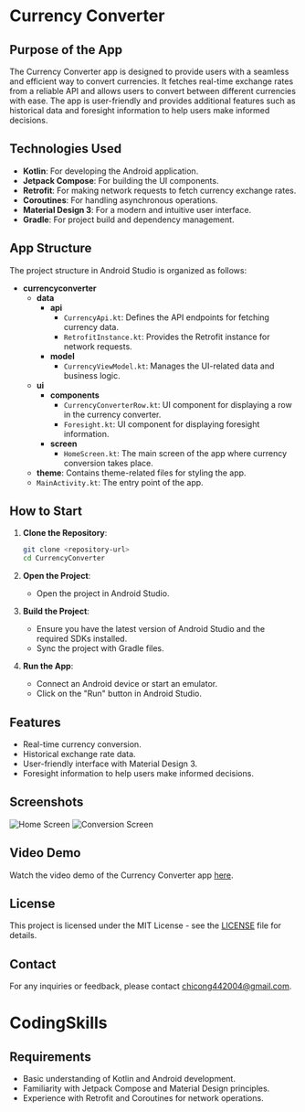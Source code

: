 # Currency Converter

## Purpose of the App

The Currency Converter app is designed to provide users with a seamless and efficient way to convert currencies. It fetches real-time exchange rates from a reliable API and allows users to convert between different currencies with ease. The app is user-friendly and provides additional features such as historical data and foresight information to help users make informed decisions.

## Technologies Used

- **Kotlin**: For developing the Android application.
- **Jetpack Compose**: For building the UI components.
- **Retrofit**: For making network requests to fetch currency exchange rates.
- **Coroutines**: For handling asynchronous operations.
- **Material Design 3**: For a modern and intuitive user interface.
- **Gradle**: For project build and dependency management.

## App Structure

The project structure in Android Studio is organized as follows:

- **currencyconverter**
    - **data**
        - **api**
            - `CurrencyApi.kt`: Defines the API endpoints for fetching currency data.
            - `RetrofitInstance.kt`: Provides the Retrofit instance for network requests.
        - **model**
            - `CurrencyViewModel.kt`: Manages the UI-related data and business logic.
    - **ui**
        - **components**
            - `CurrencyConverterRow.kt`: UI component for displaying a row in the currency converter.
            - `Foresight.kt`: UI component for displaying foresight information.
        - **screen**
            - `HomeScreen.kt`: The main screen of the app where currency conversion takes place.
    - **theme**: Contains theme-related files for styling the app.
    - `MainActivity.kt`: The entry point of the app.

## How to Start

1. **Clone the Repository**:
    ```sh
    git clone <repository-url>
    cd CurrencyConverter
    ```

2. **Open the Project**:
    - Open the project in Android Studio.

3. **Build the Project**:
    - Ensure you have the latest version of Android Studio and the required SDKs installed.
    - Sync the project with Gradle files.

4. **Run the App**:
    - Connect an Android device or start an emulator.
    - Click on the "Run" button in Android Studio.


## Features

- Real-time currency conversion.
- Historical exchange rate data.
- User-friendly interface with Material Design 3.
- Foresight information to help users make informed decisions.

## Screenshots

![Home Screen](./CurrencyConverter/demo/home.jpg)
![Conversion Screen](./CurrencyConverter/demo/coverter.jpg)

## Video Demo

Watch the video demo of the Currency Converter app [here](#).

## License

This project is licensed under the MIT License - see the [LICENSE](LICENSE) file for details.

## Contact

For any inquiries or feedback, please contact [chicong442004@gmail.com](mailto:chicong442004@gmail.com).

# CodingSkills

## Requirements

- Basic understanding of Kotlin and Android development.
- Familiarity with Jetpack Compose and Material Design principles.
- Experience with Retrofit and Coroutines for network operations.
